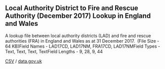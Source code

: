 ## Local Authority District to Fire and Rescue Authority (December 2017) Lookup in England and Wales

A lookup file between local authority districts (LAD) and fire and rescue authorities (FRA) in England and Wales as at 31 December 2017.  (File Size - 64 KB)Field Names - LAD17CD, LAD17NM, FRA17CD, LAD17NMField Types - Text, Text, Text, TextField Lengths - 9, 28, 9, 44

[CSV](csv/111.csv) / [data.gov.uk](https://data.gov.uk/dataset/da82df41-96b1-4a6d-986a-9a4fdab11f43/local-authority-district-to-fire-and-rescue-authority-december-2017-lookup-in-england-and-wales)

